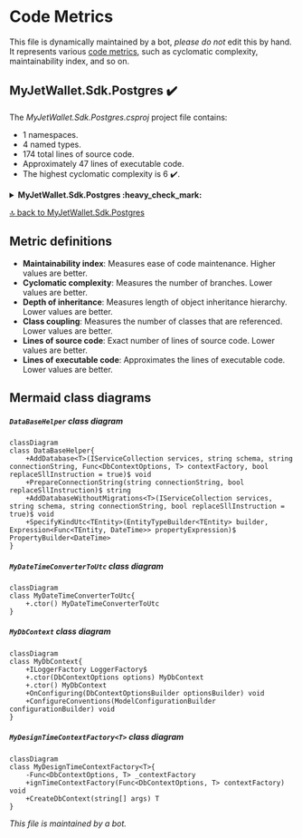<!-- markdownlint-capture -->
<!-- markdownlint-disable -->

# Code Metrics

This file is dynamically maintained by a bot, *please do not* edit this by hand. It represents various [code metrics](https://aka.ms/dotnet/code-metrics), such as cyclomatic complexity, maintainability index, and so on.

<div id='myjetwallet-sdk-postgres'></div>

## MyJetWallet.Sdk.Postgres :heavy_check_mark:

The *MyJetWallet.Sdk.Postgres.csproj* project file contains:

- 1 namespaces.
- 4 named types.
- 174 total lines of source code.
- Approximately 47 lines of executable code.
- The highest cyclomatic complexity is 6 :heavy_check_mark:.

<details>
<summary>
  <strong id="myjetwallet-sdk-postgres">
    MyJetWallet.Sdk.Postgres :heavy_check_mark:
  </strong>
</summary>
<br>

The `MyJetWallet.Sdk.Postgres` namespace contains 4 named types.

- 4 named types.
- 174 total lines of source code.
- Approximately 47 lines of executable code.
- The highest cyclomatic complexity is 6 :heavy_check_mark:.

<details>
<summary>
  <strong id="databasehelper">
    DataBaseHelper :heavy_check_mark:
  </strong>
</summary>
<br>

- The `DataBaseHelper` contains 4 members.
- 98 total lines of source code.
- Approximately 38 lines of executable code.
- The highest cyclomatic complexity is 6 :heavy_check_mark:.

| Member kind | Line number | Maintainability index | Cyclomatic complexity | Depth of inheritance | Class coupling | Lines of source / executable code |
| :-: | :-: | :-: | :-: | :-: | :-: | :-: |
| Method | <a href='https://github.com/MyJetWallet/MyJetWallet.Sdk.Postgres/blob/master/src/MyJetWallet.Sdk.Postgres/DataBaseHelper.cs#L17' title='void DataBaseHelper.AddDatabase<T>(IServiceCollection services, string schema, string connectionString, Func<DbContextOptions, T> contextFactory, bool replaceSllInstruction = true)'>17</a> | 56 | 1 :heavy_check_mark: | 0 | 6 | 38 / 19 |
| Method | <a href='https://github.com/MyJetWallet/MyJetWallet.Sdk.Postgres/blob/master/src/MyJetWallet.Sdk.Postgres/DataBaseHelper.cs#L77' title='void DataBaseHelper.AddDatabaseWithoutMigrations<T>(IServiceCollection services, string schema, string connectionString, bool replaceSllInstruction = true)'>77</a> | 66 | 1 :heavy_check_mark: | 0 | 3 | 20 / 8 |
| Method | <a href='https://github.com/MyJetWallet/MyJetWallet.Sdk.Postgres/blob/master/src/MyJetWallet.Sdk.Postgres/DataBaseHelper.cs#L56' title='string DataBaseHelper.PrepareConnectionString(string connectionString, bool replaceSllInstruction)'>56</a> | 66 | 6 :heavy_check_mark: | 0 | 1 | 20 / 7 |
| Method | <a href='https://github.com/MyJetWallet/MyJetWallet.Sdk.Postgres/blob/master/src/MyJetWallet.Sdk.Postgres/DataBaseHelper.cs#L98' title='PropertyBuilder<DateTime> DataBaseHelper.SpecifyKindUtc<TEntity>(EntityTypeBuilder<TEntity> builder, Expression<Func<TEntity, DateTime>> propertyExpression)'>98</a> | 78 | 1 :heavy_check_mark: | 0 | 6 | 14 / 4 |

<a href="#DataBaseHelper-class-diagram">:link: to `DataBaseHelper` class diagram</a>

<a href="#myjetwallet-sdk-postgres">:top: back to MyJetWallet.Sdk.Postgres</a>

</details>

<details>
<summary>
  <strong id="mydatetimeconvertertoutc">
    MyDateTimeConverterToUtc :heavy_check_mark:
  </strong>
</summary>
<br>

- The `MyDateTimeConverterToUtc` contains 1 members.
- 9 total lines of source code.
- Approximately 2 lines of executable code.
- The highest cyclomatic complexity is 1 :heavy_check_mark:.

| Member kind | Line number | Maintainability index | Cyclomatic complexity | Depth of inheritance | Class coupling | Lines of source / executable code |
| :-: | :-: | :-: | :-: | :-: | :-: | :-: |
| Method | <a href='https://github.com/MyJetWallet/MyJetWallet.Sdk.Postgres/blob/master/src/MyJetWallet.Sdk.Postgres/MyDateTimeConverterToUtc.cs#L9' title='MyDateTimeConverterToUtc.MyDateTimeConverterToUtc()'>9</a> | 91 | 1 :heavy_check_mark: | 0 | 1 | 5 / 2 |

<a href="#MyDateTimeConverterToUtc-class-diagram">:link: to `MyDateTimeConverterToUtc` class diagram</a>

<a href="#myjetwallet-sdk-postgres">:top: back to MyJetWallet.Sdk.Postgres</a>

</details>

<details>
<summary>
  <strong id="mydbcontext">
    MyDbContext :heavy_check_mark:
  </strong>
</summary>
<br>

- The `MyDbContext` contains 5 members.
- 26 total lines of source code.
- Approximately 3 lines of executable code.
- The highest cyclomatic complexity is 2 :heavy_check_mark:.

| Member kind | Line number | Maintainability index | Cyclomatic complexity | Depth of inheritance | Class coupling | Lines of source / executable code |
| :-: | :-: | :-: | :-: | :-: | :-: | :-: |
| Method | <a href='https://github.com/MyJetWallet/MyJetWallet.Sdk.Postgres/blob/master/src/MyJetWallet.Sdk.Postgres/MyDbContext.cs#L12' title='MyDbContext.MyDbContext(DbContextOptions options)'>12</a> | 100 | 1 :heavy_check_mark: | 0 | 2 | 3 / 0 |
| Method | <a href='https://github.com/MyJetWallet/MyJetWallet.Sdk.Postgres/blob/master/src/MyJetWallet.Sdk.Postgres/MyDbContext.cs#L16' title='MyDbContext.MyDbContext()'>16</a> | 100 | 1 :heavy_check_mark: | 0 | 0 | 3 / 0 |
| Method | <a href='https://github.com/MyJetWallet/MyJetWallet.Sdk.Postgres/blob/master/src/MyJetWallet.Sdk.Postgres/MyDbContext.cs#L28' title='void MyDbContext.ConfigureConventions(ModelConfigurationBuilder configurationBuilder)'>28</a> | 100 | 1 :heavy_check_mark: | 0 | 2 | 4 / 1 |
| Property | <a href='https://github.com/MyJetWallet/MyJetWallet.Sdk.Postgres/blob/master/src/MyJetWallet.Sdk.Postgres/MyDbContext.cs#L10' title='ILoggerFactory MyDbContext.LoggerFactory'>10</a> | 100 | 2 :heavy_check_mark: | 0 | 1 | 1 / 0 |
| Method | <a href='https://github.com/MyJetWallet/MyJetWallet.Sdk.Postgres/blob/master/src/MyJetWallet.Sdk.Postgres/MyDbContext.cs#L20' title='void MyDbContext.OnConfiguring(DbContextOptionsBuilder optionsBuilder)'>20</a> | 85 | 2 :heavy_check_mark: | 0 | 3 | 7 / 2 |

<a href="#MyDbContext-class-diagram">:link: to `MyDbContext` class diagram</a>

<a href="#myjetwallet-sdk-postgres">:top: back to MyJetWallet.Sdk.Postgres</a>

</details>

<details>
<summary>
  <strong id="mydesigntimecontextfactoryt">
    MyDesignTimeContextFactory&lt;T&gt; :heavy_check_mark:
  </strong>
</summary>
<br>

- The `MyDesignTimeContextFactory<T>` contains 3 members.
- 25 total lines of source code.
- Approximately 4 lines of executable code.
- The highest cyclomatic complexity is 1 :heavy_check_mark:.

| Member kind | Line number | Maintainability index | Cyclomatic complexity | Depth of inheritance | Class coupling | Lines of source / executable code |
| :-: | :-: | :-: | :-: | :-: | :-: | :-: |
| Field | <a href='https://github.com/MyJetWallet/MyJetWallet.Sdk.Postgres/blob/master/src/MyJetWallet.Sdk.Postgres/MyDesignTimeContextFactory.cs#L11' title='Func<DbContextOptions, T> MyDesignTimeContextFactory<T>._contextFactory'>11</a> | 100 | 0 :heavy_check_mark: | 0 | 2 | 1 / 0 |
| Method | <a href='https://github.com/MyJetWallet/MyJetWallet.Sdk.Postgres/blob/master/src/MyJetWallet.Sdk.Postgres/MyDesignTimeContextFactory.cs#L13' title='MyDesignTimeContextFactory<T>.MyDesignTimeContextFactory(Func<DbContextOptions, T> contextFactory)'>13</a> | 96 | 1 :heavy_check_mark: | 0 | 2 | 4 / 1 |
| Method | <a href='https://github.com/MyJetWallet/MyJetWallet.Sdk.Postgres/blob/master/src/MyJetWallet.Sdk.Postgres/MyDesignTimeContextFactory.cs#L18' title='T MyDesignTimeContextFactory<T>.CreateDbContext(string[] args)'>18</a> | 84 | 1 :heavy_check_mark: | 0 | 4 | 15 / 3 |

<a href="#MyDesignTimeContextFactory&lt;T&gt;-class-diagram">:link: to `MyDesignTimeContextFactory&lt;T&gt;` class diagram</a>

<a href="#myjetwallet-sdk-postgres">:top: back to MyJetWallet.Sdk.Postgres</a>

</details>

</details>

<a href="#myjetwallet-sdk-postgres">:top: back to MyJetWallet.Sdk.Postgres</a>

## Metric definitions

  - **Maintainability index**: Measures ease of code maintenance. Higher values are better.
  - **Cyclomatic complexity**: Measures the number of branches. Lower values are better.
  - **Depth of inheritance**: Measures length of object inheritance hierarchy. Lower values are better.
  - **Class coupling**: Measures the number of classes that are referenced. Lower values are better.
  - **Lines of source code**: Exact number of lines of source code. Lower values are better.
  - **Lines of executable code**: Approximates the lines of executable code. Lower values are better.

## Mermaid class diagrams

<div id="DataBaseHelper-class-diagram"></div>

##### `DataBaseHelper` class diagram

```mermaid
classDiagram
class DataBaseHelper{
    +AddDatabase<T>(IServiceCollection services, string schema, string connectionString, Func<DbContextOptions, T> contextFactory, bool replaceSllInstruction = true)$ void
    +PrepareConnectionString(string connectionString, bool replaceSllInstruction)$ string
    +AddDatabaseWithoutMigrations<T>(IServiceCollection services, string schema, string connectionString, bool replaceSllInstruction = true)$ void
    +SpecifyKindUtc<TEntity>(EntityTypeBuilder<TEntity> builder, Expression<Func<TEntity, DateTime>> propertyExpression)$ PropertyBuilder<DateTime>
}

```

<div id="MyDateTimeConverterToUtc-class-diagram"></div>

##### `MyDateTimeConverterToUtc` class diagram

```mermaid
classDiagram
class MyDateTimeConverterToUtc{
    +.ctor() MyDateTimeConverterToUtc
}

```

<div id="MyDbContext-class-diagram"></div>

##### `MyDbContext` class diagram

```mermaid
classDiagram
class MyDbContext{
    +ILoggerFactory LoggerFactory$
    +.ctor(DbContextOptions options) MyDbContext
    +.ctor() MyDbContext
    +OnConfiguring(DbContextOptionsBuilder optionsBuilder) void
    +ConfigureConventions(ModelConfigurationBuilder configurationBuilder) void
}

```

<div id="MyDesignTimeContextFactory&lt;T&gt;-class-diagram"></div>

##### `MyDesignTimeContextFactory<T>` class diagram

```mermaid
classDiagram
class MyDesignTimeContextFactory<T>{
    -Func<DbContextOptions, T> _contextFactory
    +ignTimeContextFactory(Func<DbContextOptions, T> contextFactory) void
    +CreateDbContext(string[] args) T
}

```

*This file is maintained by a bot.*

<!-- markdownlint-restore -->
